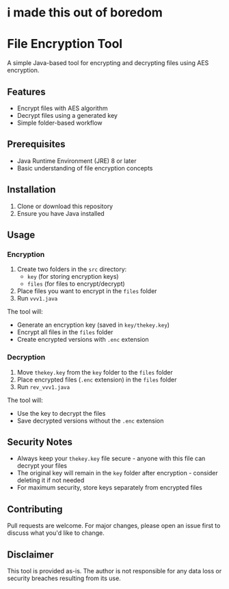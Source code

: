 # i made this out of boredom 

# File Encryption Tool

A simple Java-based tool for encrypting and decrypting files using AES encryption.

## Features
- Encrypt files with AES algorithm
- Decrypt files using a generated key
- Simple folder-based workflow

## Prerequisites
- Java Runtime Environment (JRE) 8 or later
- Basic understanding of file encryption concepts

## Installation
1. Clone or download this repository
2. Ensure you have Java installed

## Usage

### Encryption
1. Create two folders in the `src` directory:
   - `key` (for storing encryption keys)
   - `files` (for files to encrypt/decrypt)
2. Place files you want to encrypt in the `files` folder
3. Run `vvv1.java`

The tool will:
- Generate an encryption key (saved in `key/thekey.key`)
- Encrypt all files in the `files` folder
- Create encrypted versions with `.enc` extension

### Decryption
1. Move `thekey.key` from the `key` folder to the `files` folder
2. Place encrypted files (`.enc` extension) in the `files` folder
3. Run `rev_vvv1.java`

The tool will:
- Use the key to decrypt the files
- Save decrypted versions without the `.enc` extension

## Security Notes
- Always keep your `thekey.key` file secure - anyone with this file can decrypt your files
- The original key will remain in the `key` folder after encryption - consider deleting it if not needed
- For maximum security, store keys separately from encrypted files

## Contributing
Pull requests are welcome. For major changes, please open an issue first to discuss what you'd like to change.

## Disclaimer
This tool is provided as-is. The author is not responsible for any data loss or security breaches resulting from its use.

